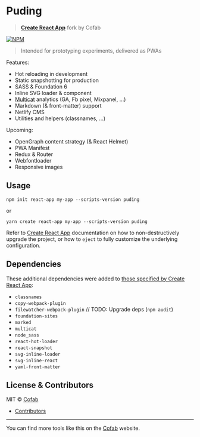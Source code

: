# Puding

> [**Create React App**](https://github.com/facebook/create-react-app) fork by Cofab

[![NPM](https://img.shields.io/npm/v/puding.svg)](https://www.npmjs.com/package/puding)

> Intended for prototyping experiments, delivered as PWAs

Features:

- Hot reloading in development
- Static snapshotting for production
- SASS & Foundation 6
- Inline SVG loader & component
- [Multicat](https://github.com/cofablab/multicat) analytics (GA, Fb pixel, Mixpanel, ...)
- Markdown (& front-matter) support
- Netlify CMS
- Utilities and helpers (classnames, ...)

Upcoming:

- OpenGraph content strategy (& React Helmet)
- PWA Manifest
- Redux & Router
- Webfontloader
- Responsive images

## Usage

`npm init react-app my-app --scripts-version puding`

or

`yarn create react-app my-app --scripts-version puding`

Refer to [Create React App](https://github.com/facebook/create-react-app) documentation on how to non-destructively upgrade the project, or how to `eject` to fully customize the underlying configuration.

## Dependencies

These additional dependencies were added to [those specified by Create React App](https://github.com/facebook/create-react-app/blob/next/packges/react-scripts/package.json):

- `classnames`
- `copy-webpack-plugin`
- `filewatcher-webpack-plugin` // TODO: Upgrade deps (`npm audit`)
- `foundation-sites`
- `marked`
- `multicat`
- `node_sass`
- `react-hot-loader`
- `react-snapshot`
- `svg-inline-loader`
- `svg-inline-react`
- `yaml-front-matter`

## License & Contributors

MIT © [Cofab](https://github.com/cofablab)

- [Contributors](https://github.com/cofablab/puding/graphs/contributors)

---

You can find more tools like this on the [Cofab](https://cofablab.com/) website.
